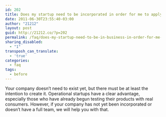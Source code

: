 ```yaml
---
id: 202
title: Does my startup need to be incorporated in order for me to apply?
date: 2011-06-30T23:55:40-03:00
author: "21212"
layout: post
guid: http://21212.co/?p=202
permalink: /faq/does-my-startup-need-to-be-in-business-in-order-for-me-to-apply/
sharing_disabled:
  - "1"
transposh_can_translate:
  - 'true'
categories:
  - faq
tags:
  - before
---
```

Your company doesn&#8217;t need to exist yet, but there must be at least the intention to create it. Operational startups have a clear advantage, especially those who have already begun testing their products with real consumers. However, if your company has not yet been incorporated or doesn&#8217;t have a full team, we will help you with that.
